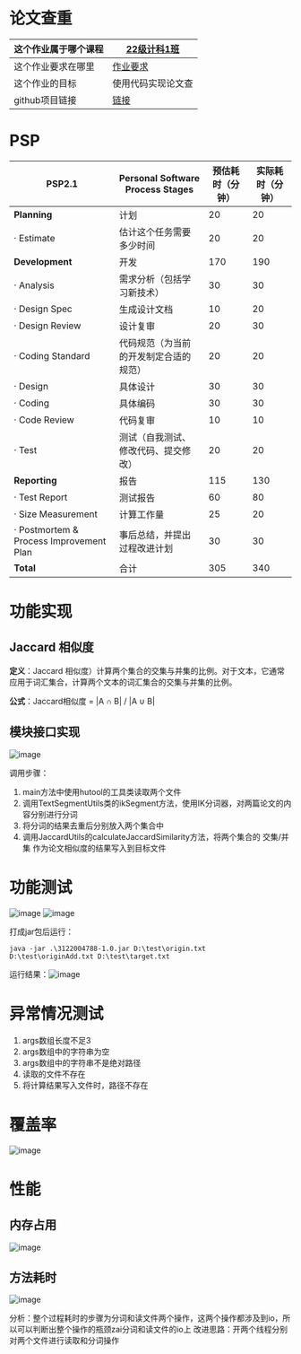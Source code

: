

# 论文查重

| 这个作业属于哪个课程 | [22级计科1班](https://edu.cnblogs.com/campus/gdgy/CSGrade22-12) |
| -------------------- | ------------------------------------------------------------ |
| 这个作业要求在哪里   | [作业要求](https://edu.cnblogs.com/campus/gdgy/CSGrade22-12/homework/13220) |
| 这个作业的目标       | 使用代码实现论文查                                           |
| github项目链接       | [链接](https://github.com/wankaiyi/wankaiyi/3122004788)                 |

# PSP

| PSP2.1                                  | Personal Software Process Stages | 预估耗时（分钟） | 实际耗时（分钟） |
|-----------------------------------------|----------------------------------|----------|----------|
| **Planning**                            | 计划                               | 20       | 20       |
| · Estimate                              | 估计这个任务需要多少时间                     | 20       | 20       |
| **Development**                         | 开发                               | 170      | 190      |
| · Analysis                              | 需求分析（包括学习新技术）                    | 30       | 30       |
| · Design Spec                           | 生成设计文档                           | 10       | 20       |
| · Design Review                         | 设计复审                             | 20       | 30       |
| · Coding Standard                       | 代码规范（为当前的开发制定合适的规范）              | 20       | 20       |
| · Design                                | 具体设计                             | 30       | 30       |
| · Coding                                | 具体编码                             | 30       | 30       |
| · Code Review                           | 代码复审                             | 10       | 10       |
| · Test                                  | 测试（自我测试、修改代码、提交修改）               | 20       | 20       |
| **Reporting**                           | 报告                               | 115      | 130      |
| · Test Report                           | 测试报告                             | 60       | 80       |
| · Size Measurement                      | 计算工作量                            | 25       | 20       |
| · Postmortem & Process Improvement Plan | 事后总结，并提出过程改进计划                   | 30       | 30       |
| **Total**                               | 合计                               | 305      | 340      |

# 功能实现

## Jaccard 相似度

**定义**：Jaccard 相似度）计算两个集合的交集与并集的比例。对于文本，它通常应用于词汇集合，计算两个文本的词汇集合的交集与并集的比例。

**公式**：Jaccard相似度 = |A ∩ B| / |A ∪ B|

## 模块接口实现
![image](https://github.com/user-attachments/assets/815b8b9d-1735-4f84-b8a7-13a8fd005ef3)

调用步骤：
1. main方法中使用hutool的工具类读取两个文件
2. 调用TextSegmentUtils类的ikSegment方法，使用IK分词器，对两篇论文的内容分别进行分词
3. 将分词的结果去重后分别放入两个集合中
4. 调用JaccardUtils的calculateJaccardSimilarity方法，将两个集合的 交集/并集 作为论文相似度的结果写入到目标文件

# 功能测试
![image](https://github.com/user-attachments/assets/723e6aa5-3cad-411c-910d-f00cc78db11b)
![image](https://github.com/user-attachments/assets/e18d95e0-54de-4aee-9643-1858d701239f)

打成jar包后运行：

``` maven
java -jar .\3122004788-1.0.jar D:\test\origin.txt D:\test\originAdd.txt D:\test\target.txt
```

运行结果：![image](https://github.com/user-attachments/assets/7df1dbb7-f54c-4701-9594-1016a2a32f54)
# 异常情况测试
1. args数组长度不足3
2. args数组中的字符串为空
3. args数组中的字符串不是绝对路径
4. 读取的文件不存在
5. 将计算结果写入文件时，路径不存在

# 覆盖率
![image](https://github.com/user-attachments/assets/7307a406-bf9f-4db2-86a6-f188c2d304e0)

# 性能
## 内存占用
![image](https://github.com/user-attachments/assets/c9e56f89-91d6-4367-8006-baa9ae050027)
## 方法耗时
![image](https://github.com/user-attachments/assets/de5476cc-a87f-460f-95d5-d8e345185e4b)

分析：整个过程耗时的步骤为分词和读文件两个操作，这两个操作都涉及到io，所以可以判断出整个操作的瓶颈zai分词和读文件的io上
改进思路：开两个线程分别对两个文件进行读取和分词操作

